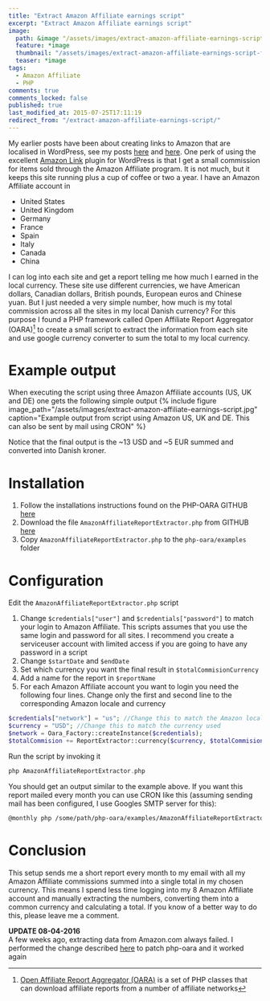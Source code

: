 ```yaml
---
title: "Extract Amazon Affiliate earnings script"
excerpt: "Extract Amazon Affiliate earnings script"
image:
  path: &image "/assets/images/extract-amazon-affiliate-earnings-script-feature.png"
  feature: *image
  thumbnail: "/assets/images/extract-amazon-affiliate-earnings-script-feature-th.png"
  teaser: *image
tags:
  - Amazon Affiliate
  - PHP
comments: true
comments_locked: false
published: true
last_modified_at: 2015-07-25T17:11:19
redirect_from: "/extract-amazon-affiliate-earnings-script/"
---
```

[^php-oara]: [Open Affiliate Report Aggregator (OARA)](https://github.com/fubralimited/php-oara) is a set of PHP classes that can download affiliate reports from a number of affiliate networks

My earlier posts have been about creating links to Amazon that are localised in WordPress, see my posts [here](/code/geo-targeted-amazon-affiliate-links-in-wordpress/) and [here](/code/amazon-affiliate-link-wp-super-cache-preload/). One perk of using the excellent [Amazon Link](https://wordpress.org/plugins/amazon-link/) plugin for WordPress is that I get a small commission for items sold through the Amazon Affiliate program. It is not much, but it keeps this site running plus a cup of coffee or two a year. I have an Amazon Affiliate account in

* United States
* United Kingdom
* Germany
* France
* Spain
* Italy
* Canada
* China

I can log into each site and get a report telling me how much I earned in the local currency. These site use different currencies, we have American dollars, Canadian dollars, British pounds, European euros and Chinese yuan. But I just needed a very simple number, how much is my total commission across all the sites in my local Danish currency? For this purpose I found a PHP framework called Open Affiliate Report Aggregator (OARA)[^php-oara] to create a small script to extract the information from each site and use google currency converter to sum the total to my local currency.

# Example output
When executing the script using three Amazon Affiliate accounts (US, UK and DE) one gets the following simple output
{% include figure
  image_path="/assets/images/extract-amazon-affiliate-earnings-script.jpg"
  caption="Example output from script using Amazon US, UK and DE. This can also be sent by mail using CRON"
%}

Notice that the final output is the ~13 USD and ~5 EUR summed and converted into Danish kroner.
# Installation

1. Follow the installations instructions found on the PHP-OARA GITHUB [here](https://github.com/fubralimited/php-oara)
2. Download the file `AmazonAffiliateReportExtractor.php` from GITHUB [here](https://github.com/psirek/Amazon-Affiliate-Report-Extractor/blob/master/AmazonAffiliateReportExtractor.php)
3. Copy `AmazonAffiliateReportExtractor.php` to the `php-oara/examples` folder

# Configuration
Edit the `AmazonAffiliateReportExtractor.php` script

1. Change `$credentials["user"]` and `$credentials["password"]` to match your login to Amazon Affiliate. This scripts assumes that you use the same login and password for all sites. I recommend you create a serviceuser account with limited access if you are going to have any password in a script
2. Change `$startDate` and `$endDate`
3. Set which currency you want the final result in `$totalCommisionCurrency`
4. Add a name for the report in `$reportName`
5. For each Amazon Affiliate account you want to login you need the following four lines. Change only the first and second line to the corresponding Amazon locale and currency
```php
$credentials["network"] = "us"; //Change this to match the Amazon locale
$currency = "USD"; //Change this to match the currency used
$network = Oara_Factory::createInstance($credentials);
$totalCommision += ReportExtractor::currency($currency, $totalCommisionCurrency, ReportExtractor::Extract($network, "Amazon ".strtoupper($credentials["network"]), $currency, $startDate, $endDate));
```

Run the script by invoking it
```php
php AmazonAffiliateReportExtractor.php
```
You should get an output similar to the example above. If you want this report mailed every month you can use CRON like this (assuming sending mail has been configured, I use Googles SMTP server for this):
```bash
@monthly php /some/path/php-oara/examples/AmazonAffiliateReportExtractor.php | mail -s "Amazon Affiliate report" my@email.com
```
# Conclusion
This setup sends me a short report every month to my email with all my Amazon Affiliate commissions summed into a single total in my chosen currency. This means I spend less time logging into my 8 Amazon Affiliate account and manually extracting the numbers, converting them into a common currency and calculating a total. If you know of a better way to do this, please leave me a comment.

**UPDATE 08-04-2016**  
A few weeks ago, extracting data from Amazon.com always failed. I performed the change described [here](https://github.com/fubralimited/php-oara/pull/41/commits/3c143741151b0fe30a902387211b939841703e23) to patch php-oara and it worked again
